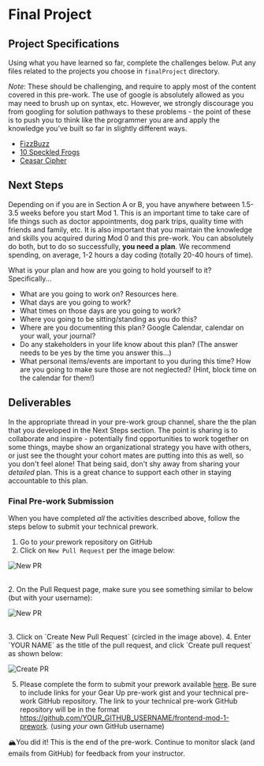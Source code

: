 # Final Project

## Project Specifications

Using what you have learned so far, complete the challenges below. Put any files related to the projects you choose in `finalProject` directory.

_Note:_ These should be challenging, and require to apply most of the content covered in this pre-work. The use of google is absolutely allowed as you may need to brush up on syntax, etc. However, we strongly discourage you from googling for solution pathways to these problems - the point of these is to push you to think like the programmer you are and apply the knowledge you've built so far in slightly different ways.


* [FizzBuzz](./fizzbuzz.md)
* [10 Speckled Frogs](./10_speckled_frogs.md)
* [Ceasar Cipher](./ceasar_cipher.md)

## Next Steps

Depending on if you are in Section A or B, you have anywhere between 1.5-3.5 weeks before you start Mod 1. This is an important time to take care of life things such as doctor appointments, dog park trips, quality time with friends and family, etc. It is also important that you maintain the knowledge and skills you acquired during Mod 0 and this pre-work. You can absolutely do both, but to do so successfully, **you need a plan**. We recommend spending, on average, 1-2 hours a day coding (totally 20-40 hours of time).

What is your plan and how are you going to hold yourself to it? Specifically...
- What are you going to work on? Resources here.
- What days are you going to work?
- What times on those days are you going to work?
- Where you going to be sitting/standing as you do this?
- Where are you documenting this plan? Google Calendar, calendar on your wall, your journal?
- Do any stakeholders in your life know about this plan? (The answer needs to be yes by the time you answer this...)
- What personal items/events are important to you during this time? How are you going to make sure those are not neglected? (Hint, block time on the calendar for them!)

## Deliverables

In the appropriate thread in your pre-work group channel, share the the plan that you developed in the Next Steps section. The point is sharing is to collaborate and inspire - potentially find opportunities to work together on some things, maybe show an organizational strategy you have with others, or just see the thought your cohort mates are putting into this as well, so you don't feel alone! That being said, don't shy away from sharing your _detailed_ plan. This is a great chance to support each other in staying accountable to this plan.

### Final Pre-work Submission

When you have completed *all* the activities described above, follow the steps below to submit your technical prework.

1. Go to *your* prework repository on GitHub
1. Click on `New Pull Request` per the image below:

![New PR](https://i.imgur.com/lGKNxwC.png)

<br>
2. On the Pull Request page, make sure you see something similar to below (but with your username):

![New PR](https://i.imgur.com/CwJH8os.png)

<br>
3. Click on `Create New Pull Request` (circled in the image above).
4. Enter `YOUR NAME` as the title of the pull request, and click `Create pull request` as shown below:

![Create PR](https://i.imgur.com/CQQzfNc.png)

5. Please complete the form to submit your prework available [here](https://forms.gle/wxoVuhHKjrRyvGW2A). Be sure to include links for your Gear Up pre-work gist and your technical pre-work GitHub repository. The link to your technical pre-work GitHub repository will be in the format https://github.com/YOUR_GITHUB_USERNAME/frontend-mod-1-prework. (using _your_ own GitHub username)

🏔You did it! This is the end of the pre-work. Continue to monitor slack (and emails from GitHub) for feedback from your instructor.
